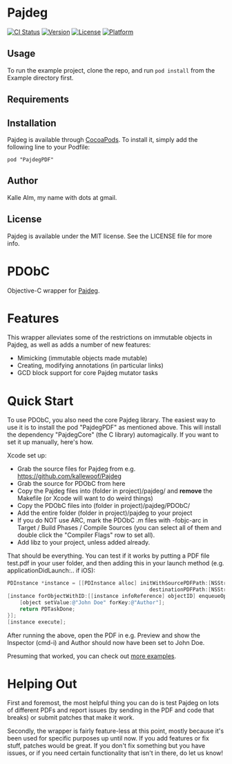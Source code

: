 # Pajdeg

[![CI Status](http://img.shields.io/travis/kallewoof/PDObC.svg?style=flat)](https://travis-ci.org/kallewoof/PDObC)
[![Version](https://img.shields.io/cocoapods/v/PajdegPDF.svg?style=flat)](http://cocoadocs.org/docsets/PajdegPDF)
[![License](https://img.shields.io/cocoapods/l/PajdegPDF.svg?style=flat)](http://cocoadocs.org/docsets/PajdegPDF)
[![Platform](https://img.shields.io/cocoapods/p/PajdegPDF.svg?style=flat)](http://cocoadocs.org/docsets/PajdegPDF)

## Usage

To run the example project, clone the repo, and run `pod install` from the Example directory first.

## Requirements

## Installation

Pajdeg is available through [CocoaPods](http://cocoapods.org). To install
it, simply add the following line to your Podfile:

    pod "PajdegPDF"

## Author

Kalle Alm, my name with dots at gmail.

## License

Pajdeg is available under the MIT license. See the LICENSE file for more info.

PDObC
=====

Objective-C wrapper for [Pajdeg](https://github.com/kallewoof/Pajdeg).

Features
========

This wrapper alleviates some of the restrictions on immutable objects in Pajdeg, as well as 
adds a number of new features:

- Mimicking (immutable objects made mutable)
- Creating, modifying annotations (in particular links)
- GCD block support for core Pajdeg mutator tasks

Quick Start
===========

To use PDObC, you also need the core Pajdeg library. The easiest way to use it is to install the pod "PajdegPDF" as mentioned above. This will install the dependency "PajdegCore" (the C library) automagically. If you want to set it up manually, here's how. 

Xcode set up:

- Grab the source files for Pajdeg from e.g. https://github.com/kallewoof/Pajdeg
- Grab the source for PDObC from here
- Copy the Pajdeg files into (folder in project)/pajdeg/ and **remove** the Makefile (or Xcode will want to do weird things)
- Copy the PDObC files into (folder in project)/pajdeg/PDObC/
- Add the entire folder (folder in project)/pajdeg to your project
- If you do NOT use ARC, mark the PDObC .m files with -fobjc-arc in Target / Build Phases / Compile Sources (you can select all of them and double click the "Compiler Flags" row to set all).
- Add libz to your project, unless added already.

That should be everything. You can test if it works by putting a PDF file test.pdf in your user folder, and then adding this in your launch method (e.g. applicationDidLaunch:.. if iOS):

```objective-c
PDInstance *instance = [[PDInstance alloc] initWithSourcePDFPath:[NSString stringWithFormat:@"/Users/%@/test.pdf", NSUserName()] 
                                              destinationPDFPath:[NSString stringWithFormat:@"/Users/%@/out.pdf", NSUserName()]];
[instance forObjectWithID:[[instance infoReference] objectID] enqueueOperation:^PDTaskResult(PDInstance *instance, PDIObject *object) {
    [object setValue:@"John Doe" forKey:@"Author"];
    return PDTaskDone;
}];
[instance execute];
```

After running the above, open the PDF in e.g. Preview and show the Inspector (cmd-i) and Author should now have been set to John Doe.

Presuming that worked, you can check out [more examples](https://github.com/AlacritySoftware/PDObC/wiki/Examples).

Helping Out
===========

First and foremost, the most helpful thing you can do is test Pajdeg on lots of different PDFs and report issues (by sending in the PDF and code that breaks) or submit patches that make it work.

Secondly, the wrapper is fairly feature-less at this point, mostly because it's been used for specific purposes up until now. If you add features or fix stuff, patches would be great. If you don't fix something but you have issues, or if you need certain functionality that isn't in there, do let us know!
